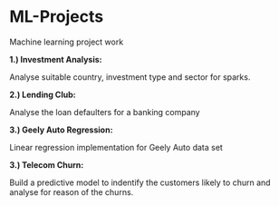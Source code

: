 # ML-Projects
Machine learning project work

**1.) Investment Analysis:**

Analyse suitable country, investment type and sector for sparks.

**2.) Lending Club:**

Analyse the loan defaulters for a banking company


**3.) Geely Auto Regression:**

Linear regression implementation for Geely Auto data set


**3.) Telecom Churn:**

Build a predictive model to indentify the customers likely to churn and 
analyse for reason of the churns.
